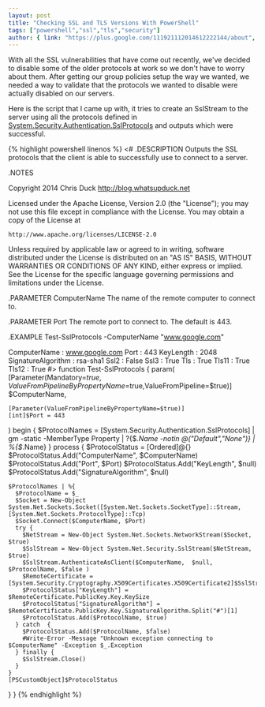 ```yaml
---
layout: post
title: "Checking SSL and TLS Versions With PowerShell"
tags: ["powershell","ssl","tls","security"]
author: { link: "https://plus.google.com/111921112014612222144/about", name: Chris Duck }
---
```

With all the SSL vulnerabilities that have come out recently, we've decided to disable some of the older protocols at work so we don't have to worry about them. After getting our group policies setup the way we wanted, we needed a way to validate that the protocols we wanted to disable were actually disabled on our servers.

Here is the script that I came up with, it tries to create an SslStream to the server using all the protocols defined in [System.Security.Authentication.SslProtocols](http://msdn.microsoft.com/en-us/library/system.security.authentication.sslprotocols(v=vs.110).aspx) and outputs which were successful.

{% highlight powershell linenos %}
<#
.DESCRIPTION
  Outputs the SSL protocols that the client is able to successfully use to connect to a server.

.NOTES

  Copyright 2014 Chris Duck
  http://blog.whatsupduck.net

  Licensed under the Apache License, Version 2.0 (the "License");
  you may not use this file except in compliance with the License.
  You may obtain a copy of the License at

    http://www.apache.org/licenses/LICENSE-2.0

  Unless required by applicable law or agreed to in writing, software
  distributed under the License is distributed on an "AS IS" BASIS,
  WITHOUT WARRANTIES OR CONDITIONS OF ANY KIND, either express or implied.
  See the License for the specific language governing permissions and
  limitations under the License.

.PARAMETER ComputerName
  The name of the remote computer to connect to.

.PARAMETER Port
  The remote port to connect to. The default is 443.

.EXAMPLE
  Test-SslProtocols -ComputerName "www.google.com"
  
  ComputerName       : www.google.com
  Port               : 443
  KeyLength          : 2048
  SignatureAlgorithm : rsa-sha1
  Ssl2               : False
  Ssl3               : True
  Tls                : True
  Tls11              : True
  Tls12              : True
#>
function Test-SslProtocols {
  param(
    [Parameter(Mandatory=$true,ValueFromPipelineByPropertyName=$true,ValueFromPipeline=$true)]
    $ComputerName,
    
    [Parameter(ValueFromPipelineByPropertyName=$true)]
    [int]$Port = 443
  )
  begin {
    $ProtocolNames = [System.Security.Authentication.SslProtocols] | gm -static -MemberType Property | ?{$_.Name -notin @("Default","None")} | %{$_.Name}
  }
  process {
    $ProtocolStatus = [Ordered]@{}
    $ProtocolStatus.Add("ComputerName", $ComputerName)
    $ProtocolStatus.Add("Port", $Port)
    $ProtocolStatus.Add("KeyLength", $null)
    $ProtocolStatus.Add("SignatureAlgorithm", $null)
    
    $ProtocolNames | %{
      $ProtocolName = $_
      $Socket = New-Object System.Net.Sockets.Socket([System.Net.Sockets.SocketType]::Stream, [System.Net.Sockets.ProtocolType]::Tcp)
      $Socket.Connect($ComputerName, $Port)
      try {
        $NetStream = New-Object System.Net.Sockets.NetworkStream($Socket, $true)
        $SslStream = New-Object System.Net.Security.SslStream($NetStream, $true)
        $SslStream.AuthenticateAsClient($ComputerName,  $null, $ProtocolName, $false )
        $RemoteCertificate = [System.Security.Cryptography.X509Certificates.X509Certificate2]$SslStream.RemoteCertificate
        $ProtocolStatus["KeyLength"] = $RemoteCertificate.PublicKey.Key.KeySize
        $ProtocolStatus["SignatureAlgorithm"] = $RemoteCertificate.PublicKey.Key.SignatureAlgorithm.Split("#")[1]
        $ProtocolStatus.Add($ProtocolName, $true)
      } catch  {
        $ProtocolStatus.Add($ProtocolName, $false)
        #Write-Error -Message "Unknown exception connecting to $ComputerName" -Exception $_.Exception
      } finally {
        $SslStream.Close()
      }
    }
    [PSCustomObject]$ProtocolStatus
  }
}
{% endhighlight %}